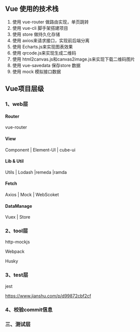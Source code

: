 ## Vue 使用的技术栈

1. 使用 vue-router 做路由实现，单页跳转
2. 使用 vue-cli 脚手架搭建项目
3. 使用 store 做持久化存储
4. 使用 axios来请求接口，实现前后端分离
5. 使用 Echarts.js来实现图表效果
6. 使用 qrcode.js来实现生成二维码
7. 使用 html2canvas.js和canvas2image.js来实现下载二维码图片
8. 使用 vue-savedata 保存store 数据
9. 使用 mock 模拟接口数据

## Vue项目层级

### 1、web层

#### Router
  vue-router
#### View 
  Component | Element-UI | cube-ui
#### Lib & Util  
  Utils | Lodash |remeda |ramda
#### Fetch  
 Axios | Mock | WebScoket
#### DataManage  
 Vuex | Store 

### 2、tool层
http-mockjs

Webpack

Husky
### 3、test层
jest

https://www.jianshu.com/p/d99872cbf2cf

### 4、校验commit信息




### 三、测试层